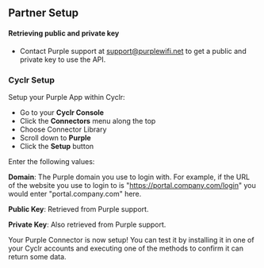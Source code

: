 
## Partner Setup

#### Retrieving public and private key
*   Contact Purple support at [support@purplewifi.net](mailto:support@purplewifi.net) to get a public and private key to use the API.

### Cyclr Setup

Setup your Purple App within Cyclr:

*   Go to your **Cyclr Console**
*   Click the **Connectors** menu along the top
*   Choose Connector Library
*   Scroll down to **Purple**
*   Click the **Setup** button

Enter the following values:

**Domain**: The Purple domain you use to login with. For example, if the URL of the website you use to login to is "https://portal.company.com/login" you would enter "portal.company.com" here.

**Public Key**: Retrieved from Purple support.

**Private Key**: Also retrieved from Purple support.


Your Purple Connector is now setup! You can test it by installing it in one of your Cyclr accounts and executing one of the methods to confirm it can return some data.
